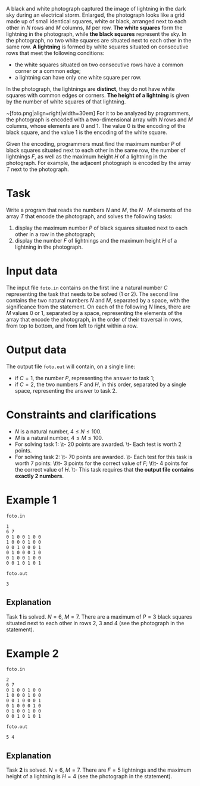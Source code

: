 
A black and white photograph captured the image of lightning in the dark sky during an electrical storm. Enlarged, the photograph looks like a grid made up of small identical squares, white or black, arranged next to each other in $N$ rows and $M$ columns, $M$ per row. **The white squares** form the lightning in the photograph, while **the black squares** represent the sky. In the photograph, no two white squares are situated next to each other in the same row. **A lightning** is formed by white squares situated on consecutive rows that meet the following conditions:
- the white squares situated on two consecutive rows have a common corner or a common edge;
- a lightning can have only one white square per row.

In the photograph, the lightnings are **distinct**, they do not have white squares with common edges or corners. **The height of a lightning** is given by the number of white squares of that lightning.

~[foto.png|align=right|width=30em]
For it to be analyzed by programmers, the photograph is encoded with a two-dimensional array with $N$ rows and $M$ columns, whose elements are $0$ and $1$. The value $0$ is the encoding of the black square, and the value $1$ is the encoding of the white square.

Given the encoding, programmers must find the maximum number $P$ of black squares situated next to each other in the same row, the number of lightnings $F$, as well as the maximum height $H$ of a lightning in the photograph. For example, the adjacent photograph is encoded by the array $T$ next to the photograph.

# Task
Write a program that reads the numbers $N$ and $M$, the $N \cdot M$ elements of the array $T$ that encode the photograph, and solves the following tasks:
1) display the maximum number $P$ of black squares situated next to each other in a row in the photograph;
2) display the number $F$ of lightnings and the maximum height $H$ of a lightning in the photograph.

# Input data
The input file `foto.in` contains on the first line a natural number $C$ representing the task that needs to be solved ($1$ or $2$). The second line contains the two natural numbers $N$ and $M$, separated by a space, with the significance from the statement. On each of the following $N$ lines, there are $M$ values $0$ or $1$, separated by a space, representing the elements of the array that encode the photograph, in the order of their traversal in rows, from top to bottom, and from left to right within a row.

# Output data
The output file `foto.out` will contain, on a single line:
- if $C=1$, the number $P$, representing the answer to task $1$;
- if $C=2$, the two numbers $F$ and $H$, in this order, separated by a single space, representing the answer to task $2$.

# Constraints and clarifications
- $N$ is a natural number, $4 \leq N \leq 100$.
- $M$ is a natural number, $4 \leq M \leq 100$.
- For solving task 1:
\t- 20 points are awarded.
\t- Each test is worth 2 points.
- For solving task 2:
\t- 70 points are awarded.
\t- Each test for this task is worth 7 points:
\t\t- 3 points for the correct value of $F$;
\t\t- 4 points for the correct value of $H$.
\t- This task requires that **the output file contains exactly 2 numbers**.

# Example 1
`foto.in`
```
1
6 7
0 1 0 0 1 0 0
1 0 0 0 1 0 0
0 0 1 0 0 0 1
0 1 0 0 0 1 0
0 1 0 0 1 0 0
0 0 1 0 1 0 1
```
`foto.out`
```
3
```

## Explanation
Task **1** is solved. $N=6$, $M=7$. There are a maximum of $P=3$ black squares situated next to each other in rows $2$, $3$ and $4$ (see the photograph in the statement).

# Example 2
`foto.in`
```
2
6 7
0 1 0 0 1 0 0
1 0 0 0 1 0 0
0 0 1 0 0 0 1
0 1 0 0 0 1 0
0 1 0 0 1 0 0
0 0 1 0 1 0 1
```
`foto.out`
```
5 4
```

## Explanation
Task **2** is solved. $N=6$, $M=7$. There are $F=5$ lightnings and the maximum height of a lightning is $H=4$ (see the photograph in the statement).
